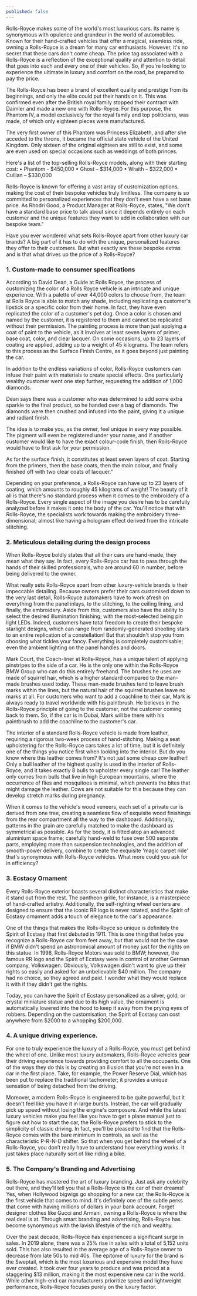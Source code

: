 ```yaml
---
published: false
---
```


Rolls-Royce makes some of the world's most luxurious cars. Its name is synonymous with opulence and grandeur in the world of automobiles. Known for their hand-crafted vehicles that offer a magical, seamless ride, owning a Rolls-Royce is a dream for many car enthusiasts. However, it's no secret that these cars don't come cheap. The price tag associated with a Rolls-Royce is a reflection of the exceptional quality and attention to detail that goes into each and every one of their vehicles. So, if you're looking to experience the ultimate in luxury and comfort on the road, be prepared to pay the price.

The Rolls-Royce has been a brand of excellent quality and prestige from its beginnings, and only the elite could put their hands on it. This was confirmed even after the British royal family stopped their contract with Daimler and made a new one with Rolls-Royce. For this purpose, the Phantom IV, a model exclusively for the royal family and top politicians, was made, of which only eighteen pieces were manufactured.

The very first owner of this Phantom was Princess Elizabeth, and after she acceded to the throne, it became the official state vehicle of the United Kingdom. Only sixteen of the original eighteen are still to exist, and some are even used on special occasions such as weddings of both princes.

Here's a list of the top-selling Rolls-Royce models, along with their starting cost:
•	Phantom - $450,000
•	Ghost – $314,000
•	Wraith – $322,000
•	Cullian – $330,000

Rolls-Royce is known for offering a vast array of customization options, making the cost of their bespoke vehicles truly limitless. The company is so committed to personalized experiences that they don't even have a set base price. As Rhodri Good, a Product Manager at Rolls-Royce, states, "We don't have a standard base price to talk about since it depends entirely on each customer and the unique features they want to add in collaboration with our bespoke team."

Have you ever wondered what sets Rolls-Royce apart from other luxury car brands? A big part of it has to do with the unique, personalized features they offer to their customers. But what exactly are these bespoke extras and is that what drives up the price of a Rolls-Royce?

### 1.	Custom-made to consumer specifications
According to David Dean, a Guide at Rolls Royce, the process of customizing the color of a Rolls Royce vehicle is an intricate and unique experience. With a palette of over 44,000 colors to choose from, the team at Rolls Royce is able to match any shade, including replicating a customer's lipstick or a specific color from their home. In fact, they have even replicated the color of a customer's pet dog. Once a color is chosen and named by the customer, it is registered to them and cannot be replicated without their permission. The painting process is more than just applying a coat of paint to the vehicle, as it involves at least seven layers of primer, base coat, color, and clear lacquer. On some occasions, up to 23 layers of coating are applied, adding up to a weight of 45 kilograms. The team refers to this process as the Surface Finish Centre, as it goes beyond just painting the car.

In addition to the endless variations of color, Rolls-Royce customers can infuse their paint with materials to create special effects. One particularly wealthy customer went one step further, requesting the addition of 1,000 diamonds.

Dean says there was a customer who was determined to add some extra sparkle to the final product, so he handed over a bag of diamonds. The diamonds were then crushed and infused into the paint, giving it a unique and radiant finish.

The idea is to make you, as the owner, feel unique in every way possible. The pigment will even be registered under your name, and if another customer would like to have the exact colour-code finish, then Rolls-Royce would have to first ask for your permission.

As for the surface finish, it constitutes at least seven layers of coat. Starting from the primers, then the base coats, then the main colour, and finally finished off with two clear coats of lacquer."

Depending on your preference, a Rolls-Royce can have up to 23 layers of coating, which amounts to roughly 45 kilograms of weight! The beauty of it all is that there's no standard process when it comes to the embroidery of a Rolls-Royce. Every single aspect of the image you desire has to be carefully analyzed before it makes it onto the body of the car. You'll notice that with Rolls-Royce, the specialists work towards making the embroidery three-dimensional; almost like having a hologram effect derived from the intricate stitching.


### 2.	Meticulous detailing during the design process
When Rolls-Royce boldly states that all their cars are hand-made, they mean what they say. In fact, every Rolls-Royce car has to pass through the hands of their skilled professionals, who are around 60 in number, before being delivered to the owner.

What really sets Rolls-Royce apart from other luxury-vehicle brands is their impeccable detailing. Because owners prefer their cars customised down to the very last detail, Rolls-Royce automakers have to work afresh on everything from the panel inlays, to the stitching, to the ceiling lining, and finally, the embroidery.
Aside from this, customers also have the ability to select the desired illumination finishing; with the most-selected being pin light LEDs. Indeed, customers have total freedom to create their bespoke starlight designs, which can range from randomly-generated shooting stars to an entire replication of a constellation! But that shouldn't stop you from choosing what tickles your fancy. Everything is completely customisable; even the ambient lighting on the panel handles and doors.

Mark Court, the Coach-liner at Rolls-Royce, has a unique talent of applying pinstripes to the side of a car. He is the only one within the Rolls-Royce BMW Group who can do this entirely freehand. The brushes he uses are made of squirrel hair, which is a higher standard compared to the man-made brushes used today. These man-made brushes tend to leave brush marks within the lines, but the natural hair of the squirrel brushes leave no marks at all.
For customers who want to add a coachline to their car, Mark is always ready to travel worldwide with his paintbrush. He believes in the Rolls-Royce principle of going to the customer, not the customer coming back to them. So, if the car is in Dubai, Mark will be there with his paintbrush to add the coachline to the customer's car.

The interior of a standard Rolls-Royce vehicle is made from leather, requiring a rigorous two-week process of hand-stitching. Making a seat upholstering for the Rolls-Royce cars takes a lot of time, but it is definitely one of the things you notice first when looking into the interior. But do you know where this leather comes from? It's not just some cheap cow leather! Only a bull leather of the highest quality is used in the interior of Rolls-Royce, and it takes exactly 8 bulls to upholster every single car! The leather only comes from bulls that live in high European mountains, where the occurrence of flies and mosquitoes is minimal, which prevents the bites that might damage the leather. Cows are not suitable for this because they can develop stretch marks during pregnancy.

When it comes to the vehicle's wood veneers, each set of a private car is derived from one tree, creating a seamless flow of exquisite wood finishings from the rear compartment all the way to the dashboard. Additionally, patterns in the grain are carefully matched to make the dashboard as symmetrical as possible.
As for the body, it is fitted atop an advanced aluminium space frame; carefully hand-weld to fuse over 500 separate parts, employing more than suspension technologies, and the addition of smooth-power delivery, combine to create the exquisite 'magic carpet ride' that's synonymous with Rolls-Royce vehicles. What more could you ask for in efficiency?

### 3.	Ecstacy Ornament
Every Rolls-Royce exterior boasts several distinct characteristics that make it stand out from the rest. The pantheon grille, for instance, is a masterpiece of hand-crafted artistry. Additionally, the self-righting wheel centers are designed to ensure that the iconic RR logo is never rotated, and the Spirit of Ecstasy ornament adds a touch of elegance to the car's appearance. 

One of the things that makes the Rolls-Royce so unique is definitely the Spirit of Ecstasy that first debuted in 1911. This is one thing that helps you recognize a Rolls-Royce car from feet away, but that would not be the case if BMW didn't spend an astronomical amount of money just for the rights on this statue. In 1998, Rolls-Royce Motors was sold to BMW; however, the famous RR logo and the Spirit of Ecstasy were in control of another German company, Volkswagen. Obviously, Volkswagen didn't want to give up their rights so easily and asked for an unbelievable $40 million. The company had no choice, so they agreed and paid. I wonder what they would replace it with if they didn't get the rights. 

Today, you can have the Spirit of Ecstasy personalized as a silver, gold, or crystal miniature statue and due to its high value, the ornament is automatically lowered into the hood to keep it away from the prying eyes of robbers. Depending on the customisation, the Spirit of Ecstasy can cost anywhere from $2000 to a whopping $200,000.

### 4.	A unique driving experience.
For one to truly experience the luxury of a Rolls-Royce, you must get behind the wheel of one. Unlike most luxury automakers, Rolls-Royce vehicles gear their driving experience towards providing comfort to all the occupants. One of the ways they do this is by creating an illusion that you're not even in a car in the first place. Take, for example, the Power Reserve Dial, which has been put to replace the traditional tachometer; it provides a unique sensation of being detached from the driving.

Moreover, a modern Rolls-Royce is engineered to be quite powerful, but it doesn't feel like you have it in large bursts. Instead, the car will gradually pick up speed without losing the engine's composure. And while the latest luxury vehicles make you feel like you have to get a plane manual just to figure out how to start the car, the Rolls-Royce prefers to stick to the simplicity of classic driving. In fact, you'll be pleased to find that the Rolls-Royce comes with the bare minimum in controls, as well as the characteristic P-R-N-D shifter. So that when you get behind the wheel of a Rolls-Royce, you don’t really have to understand how everything works. It just takes place naturally sort of like riding a bike.

### 5.	The Company's Branding and Advertising
Rolls-Royce has mastered the art of luxury branding. Just ask any celebrity out there, and they'll tell you that a Rolls-Royce is the car of their dreams! Yes, when Hollywood bigwigs go shopping for a new car, the Rolls-Royce is the first vehicle that comes to mind. It's definitely one of the subtle perks that come with having millions of dollars in your bank account. Forget designer clothes like Gucci and Armani, owning a Rolls-Royce is where the real deal is at. Through smart branding and advertising, Rolls-Royce has become synonymous with the lavish lifestyle of the rich and wealthy.

Over the past decade, Rolls-Royce has experienced a significant surge in sales. In 2019 alone, there was a 25% rise in sales with a total of 5,152 units sold. This has also resulted in the average age of a Rolls-Royce owner to decrease from late 50s to mid 40s. The epitome of luxury for the brand is the Sweptail, which is the most luxurious and expensive model they have ever created. It took over four years to produce and was priced at a staggering $13 million, making it the most expensive new car in the world. While other high-end car manufacturers prioritize speed and lightweight performance, Rolls-Royce focuses purely on the luxury factor.

